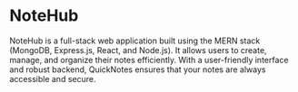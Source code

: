 # NoteHub
NoteHub is a full-stack web application built using the MERN stack (MongoDB, Express.js, React, and Node.js). It allows users to create, manage, and organize their notes efficiently. With a user-friendly interface and robust backend, QuickNotes ensures that your notes are always accessible and secure.

